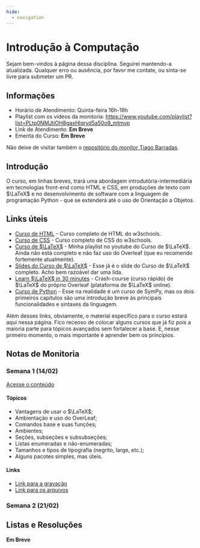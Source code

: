```yaml
---
hide:
  - navigation
---
```


# Introdução à Computação

Sejam bem-vindos à página dessa disciplina. Seguirei mantendo-a atualizada. Qualquer erro ou ausência, por favor me contate, ou sinta-se livre para submeter um PR.

## Informações

- Horário de Atendimento: Quinta-feira 16h-18h
- Playlist com os vídeos da monitoria: <https://www.youtube.com/playlist?list=PLtp0NMJtiOH8gaxHlqryd5a50o9_mtmvp>
- Link de Atendimento: **Em Breve**
- Ementa do Curso: **Em Breve**

Não deixe de visitar também o [repositório do monitor Tiago Barradas](https://github.com/barrafas/Monitorias-IC/).

## Introdução

O curso, em linhas breves, trará uma abordagem introdutória-intermediária em tecnologias front-end como HTML e CSS, em produções de texto com $\LaTeX$ e no desenvolvimento de software com a linguagem de programação Python - que se extenderá até o uso de Orientação a Objetos.

## Links úteis

- [Curso de HTML](https://www.w3schools.com/html/default.asp) - Curso completo de HTML do w3schools.
- [Curso de CSS](https://www.w3schools.com/css/default.asp) - Curso completo de CSS do w3schools.
- [Curso de $\LaTeX$](https://www.youtube.com/playlist?list=PLtp0NMJtiOH_VR4HhOQEJdVNwb2lFzqmL) - Minha playlist no youtube do Curso de $\LaTeX$. Ainda não está completo e não faz uso do Overleaf (que eu recomendo fortemente atualmente).
- [Slides do Curso de $\LaTeX$](https://github.com/stardustdt/cursolatex/blob/master/Material/Slide.pdf) - Esse já é o slide do Curso de $\LaTeX$ completo. Acho bem razoável dar uma lida.
- [Learn $\LaTeX$ in 30 minutes](https://www.overleaf.com/learn/latex/Learn_LaTeX_in_30_minutes) - Crash-course (curso rápido) de $\LaTeX$ do próprio Overleaf (plataforma de $\LaTeX$ online).
- [Curso de Python](https://adamesalles.github.io/cursosympy/chapters/2.html) - Esse na realidade é um curso de SymPy, mas os dois primeiros capítulos são uma introdução breve às principais funcionalidades e sintaxes da linguagem. 

Além desses links, obviamente, o material específico para o curso estará aqui nessa página. Fico receoso de colocar alguns cursos que já fiz pois a maioria parte para tópicos avançados sem fortalecer a base. E, nesse primeiro momento, o mais importante é aprender bem os princípios.

## Notas de Monitoria

### Semana 1 (14/02)

[Acesse o conteúdo](https://adamesalles.github.io/edu/introcomp/17-02/)

#### Tópicos

- Vantagens de usar o $\LaTeX$;
- Ambientação e uso do OverLeaf;
- Comandos base e suas funções;
- Ambientes;
- Seções, subseções e subsubseções;
- Listas enumeradas e não-enumeradas;
- Tamanhos e tipos de tipografia (negrito, large, etc.);
- Alguns pacotes simples, mas úteis.

#### Links

- [Link para a gravação](https://www.youtube.com/watch?v=9zcCK2_WTUk&list=PLtp0NMJtiOH8gaxHlqryd5a50o9_mtmvp&index=1)
- [Link para os arquivos](https://www.github.com/adamesalles/edu/IntroComp/17-02/)

### Semana 2 (21/02)

## Listas e Resoluções

**Em Breve**
